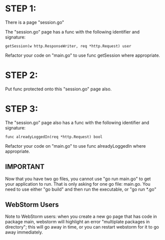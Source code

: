 # STEP 1:

There is a page "session.go"

The "session.go" page has a func with the following identifier and signature:

```
getSession(w http.ResponseWriter, req *http.Request) user 
```

Refactor your code on "main.go" to use func getSession where appropriate.

# STEP 2:

Put func protected onto this "session.go" page also.


# STEP 3: 

The "session.go" page also has a func with the following identifier and signature:

```
func alreadyLoggedIn(req *http.Request) bool
```

Refactor your code on "main.go" to use func alreadyLoggedIn where appropriate.

## IMPORTANT
Now that you have two go files, you cannot use "go run main.go" to get your application to run. That is only asking for one go file: main.go. You need to use either "go build" and then run the executable, or "go run *.go"

## WebStorm Users
Note to WebStorm users: when you create a new go page that has code in package main, webstorm will highlight an error "multiplate packages in directory"; this will go away in time, or you can restart webstorm for it to go away immediately.
